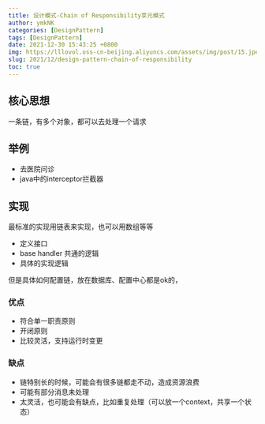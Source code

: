 ```yaml
---
title: 设计模式-Chain of Responsibility享元模式
author: ymkNK
categories: [DesignPattern]
tags: [DesignPattern]
date: 2021-12-30 15:43:25 +0800
img: https://lllovol.oss-cn-beijing.aliyuncs.com/assets/img/post/15.jpeg
slug: 2021/12/design-pattern-chain-of-responsibility
toc: true
---
```

## 核心思想
一条链，有多个对象，都可以去处理一个请求

## 举例
- 去医院问诊
- java中的interceptor拦截器

## 实现
最标准的实现用链表来实现，也可以用数组等等
- 定义接口
- base handler 共通的逻辑
- 具体的实现逻辑

但是具体如何配置链，放在数据库、配置中心都是ok的，

### 优点
- 符合单一职责原则
- 开闭原则
- 比较灵活，支持运行时变更

### 缺点
- 链特别长的时候，可能会有很多链都走不动，造成资源浪费
- 可能有部分消息未处理
- 太灵活，也可能会有缺点，比如重复处理（可以放一个context，共享一个状态）